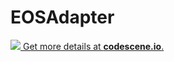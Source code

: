 # EOSAdapter
[![](https://codescene.io/projects/3314/status.svg) Get more details at **codescene.io**.](https://codescene.io/projects/3314/jobs/latest-successful/results)
